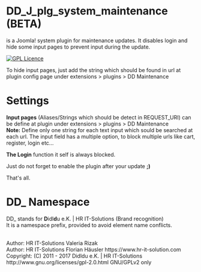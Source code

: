 # DD_J_plg_system_maintenance (BETA)
is a Joomla! system plugin for maintenance updates. It disables login and hide some input pages to prevent input during the update.

[![GPL Licence](https://badges.frapsoft.com/os/gpl/gpl.png?v=102)](https://opensource.org/licenses/GPL-2.0/)

To hide input pages, just add the string which should be found in url at plugin config page under extensions > plugins > DD Maintenance

# Settings
**Input pages** (Aliases/Strings which should be detect in REQUEST_URI) can be define at plugin under extensions > plugins > DD Maintenance <br>
**Note:** Define only one string for each text input which sould be searched at each url.
The input field has a multiple option, to block multiple urls like cart, register, login etc...

**The Login** function it self is always blocked.

Just do not forget to enable the plugin after your update **;)**

That's all.

# DD_ Namespace
DD_ stands for  **D**idl**d**u e.K. | HR IT-Solutions (Brand recognition)                   <br>
It is a namespace prefix, provided to avoid element name conflicts.

<br>
Author: HR IT-Solutions Valeria Rizak                                                       <br>
Author: HR IT-Solutions Florian Häusler https://www.hr-it-solution.com                      <br>
Copyright: (C) 2011 - 2017 Didldu e.K. | HR IT-Solutions                                    <br>
http://www.gnu.org/licenses/gpl-2.0.html GNU/GPLv2 only